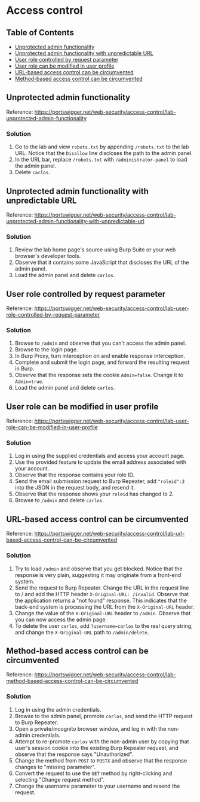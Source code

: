 <!-- omit in toc -->
# Access control

<!-- omit in toc -->
## Table of Contents

- [Unprotected admin functionality](#unprotected-admin-functionality)
- [Unprotected admin functionality with unpredictable URL](#unprotected-admin-functionality-with-unpredictable-url)
- [User role controlled by request parameter](#user-role-controlled-by-request-parameter)
- [User role can be modified in user profile](#user-role-can-be-modified-in-user-profile)
- [URL-based access control can be circumvented](#url-based-access-control-can-be-circumvented)
- [Method-based access control can be circumvented](#method-based-access-control-can-be-circumvented)

## Unprotected admin functionality
Reference: https://portswigger.net/web-security/access-control/lab-unprotected-admin-functionality

<!-- omit in toc -->
### Solution
1. Go to the lab and view ``robots.txt`` by appending ``/robots.txt`` to the lab URL. Notice that the ``Disallow`` line discloses the path to the admin panel.
2. In the URL bar, replace ``/robots.txt`` with ``/administrator-panel`` to load the admin panel.
3. Delete ``carlos``.

## Unprotected admin functionality with unpredictable URL
Reference: https://portswigger.net/web-security/access-control/lab-unprotected-admin-functionality-with-unpredictable-url

<!-- omit in toc -->
### Solution
1. Review the lab home page's source using Burp Suite or your web browser's developer tools.
2. Observe that it contains some JavaScript that discloses the URL of the admin panel.
3. Load the admin panel and delete ``carlos``.

## User role controlled by request parameter
Reference: https://portswigger.net/web-security/access-control/lab-user-role-controlled-by-request-parameter

<!-- omit in toc -->
### Solution
1. Browse to ``/admin`` and observe that you can't access the admin panel.
2. Browse to the login page.
3. In Burp Proxy, turn interception on and enable response interception.
4. Complete and submit the login page, and forward the resulting request in Burp.
5. Observe that the response sets the cookie ``Admin=false``. Change it to ``Admin=true``.
6. Load the admin panel and delete ``carlos``.

## User role can be modified in user profile
Reference: https://portswigger.net/web-security/access-control/lab-user-role-can-be-modified-in-user-profile

<!-- omit in toc -->
### Solution
1. Log in using the supplied credentials and access your account page.
2. Use the provided feature to update the email address associated with your account.
3. Observe that the response contains your role ID.
4. Send the email submission request to Burp Repeater, add ``"roleid":2`` into the JSON in the request body, and resend it.
5. Observe that the response shows your ``roleid`` has changed to 2.
6. Browse to ``/admin`` and delete ``carlos``.

## URL-based access control can be circumvented
Reference: https://portswigger.net/web-security/access-control/lab-url-based-access-control-can-be-circumvented

<!-- omit in toc -->
### Solution
1. Try to load ``/admin`` and observe that you get blocked. Notice that the response is very plain, suggesting it may originate from a front-end system.
2. Send the request to Burp Repeater. Change the URL in the request line to / and add the HTTP header ``X-Original-URL: /invalid``. Observe that the application returns a "not found" response. This indicates that the back-end system is processing the URL from the ``X-Original-URL`` header.
3. Change the value of the ``X-Original-URL`` header to ``/admin``. Observe that you can now access the admin page.
4. To delete the user ``carlos``, add ``?username=carlos`` to the real query string, and change the ``X-Original-URL`` path to ``/admin/delete``.

## Method-based access control can be circumvented
Reference: https://portswigger.net/web-security/access-control/lab-method-based-access-control-can-be-circumvented

<!-- omit in toc -->
### Solution
1. Log in using the admin credentials.
2. Browse to the admin panel, promote ``carlos``, and send the HTTP request to Burp Repeater.
3. Open a private/incognito browser window, and log in with the non-admin credentials.
4. Attempt to re-promote ``carlos`` with the non-admin user by copying that user's session cookie into the existing Burp Repeater request, and observe that the response says "Unauthorized".
5. Change the method from ``POST`` to ``POSTX`` and observe that the response changes to "missing parameter".
6. Convert the request to use the ``GET`` method by right-clicking and selecting "Change request method".
7. Change the username parameter to your username and resend the request.